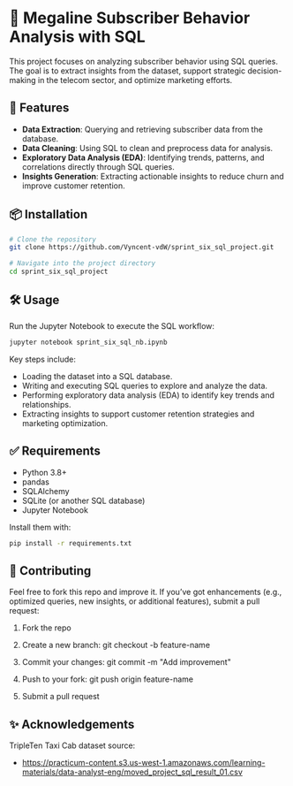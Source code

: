 # 📘 Megaline Subscriber Behavior Analysis with SQL
This project focuses on analyzing subscriber behavior using SQL queries. The goal is to extract insights from the dataset, support strategic decision-making in the telecom sector, and optimize marketing efforts.

## 🚀 Features
- **Data Extraction**: Querying and retrieving subscriber data from the database.
- **Data Cleaning**: Using SQL to clean and preprocess data for analysis.
- **Exploratory Data Analysis (EDA)**: Identifying trends, patterns, and correlations directly through SQL queries.
- **Insights Generation**: Extracting actionable insights to reduce churn and improve customer retention.

## 📦 Installation

```bash
# Clone the repository
git clone https://github.com/Vyncent-vdW/sprint_six_sql_project.git

# Navigate into the project directory
cd sprint_six_sql_project
```

## 🛠️ Usage
Run the Jupyter Notebook to execute the SQL workflow:

```bash
jupyter notebook sprint_six_sql_nb.ipynb
``` 

Key steps include:

- Loading the dataset into a SQL database.
- Writing and executing SQL queries to explore and analyze the data.
- Performing exploratory data analysis (EDA) to identify key trends and relationships.
- Extracting insights to support customer retention strategies and marketing optimization.

## ✅ Requirements 
- Python 3.8+
- pandas
- SQLAlchemy
- SQLite (or another SQL database)
- Jupyter Notebook 

Install them with: 
```bash
pip install -r requirements.txt
``` 

## 🙋 Contributing
Feel free to fork this repo and improve it. If you’ve got enhancements (e.g., optimized queries, new insights, or additional features), submit a pull request:

1. Fork the repo

2. Create a new branch: git checkout -b feature-name

3. Commit your changes: git commit -m "Add improvement"

4. Push to your fork: git push origin feature-name

5. Submit a pull request 

## ✨ Acknowledgements 
TripleTen Taxi Cab dataset source: 

- https://practicum-content.s3.us-west-1.amazonaws.com/learning-materials/data-analyst-eng/moved_project_sql_result_01.csv
